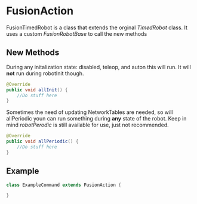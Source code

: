 # FusionAction
FusionTimedRobot is a class that extends the orginal *TimedRobot* class. It uses a custom *FusionRobotBase* to call the new methods
## New Methods

During any initalization state: disabled, teleop, and auton this will run. It will **not** run during robotInit though.
```java
@Override
public void allInit() {
    //Do stuff here
}

```
Sometimes the need of updating NetworkTables are needed, so will allPeriodic youn can run something during **any** state of the robot. Keep in mind *robotPerodic* is still available  for use, just not recommended.
```java
@Override
public void allPeriodic() {
    //Do stuff here
}

```
## Example
```java 
class ExampleCommand extends FusionAction {

}

```